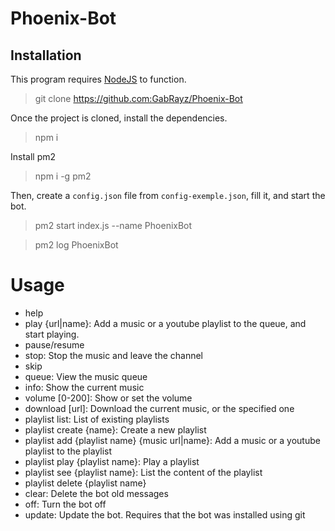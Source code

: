# Phoenix-Bot

## Installation
This program requires [NodeJS](https://nodejs.org/en/) to function.
> git clone https://github.com:GabRayz/Phoenix-Bot

Once the project is cloned, install the dependencies.
> npm i

Install pm2
> npm i -g pm2

Then, create a `config.json` file from `config-exemple.json`, fill it, and start the bot.
> pm2 start index.js --name PhoenixBot

> pm2 log PhoenixBot

# Usage
* help
* play {url|name}: Add a music or a youtube playlist to the queue, and start playing.
* pause/resume
* stop: Stop the music and leave the channel
* skip
* queue: View the music queue
* info: Show the current music
* volume [0-200]: Show or set the volume
* download [url]: Download the current music, or the specified one
* playlist list: List of existing playlists
* playlist create {name}: Create a new playlist
* playlist add {playlist name} {music url|name}: Add a music or a youtube playlist to the playlist
* playlist play {playlist name}: Play a playlist
* playlist see {playlist name}: List the content of the playlist
* playlist delete {playlist name}
* clear: Delete the bot old messages
* off: Turn the bot off
* update: Update the bot. Requires that the bot was installed using git
